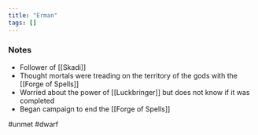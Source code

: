 ```yaml
---
title: "Erman"
tags: []
---
```


### Notes 

- Follower of [[Skadi]]
- Thought mortals were treading on the territory of the gods with the [[Forge of Spells]]
- Worried about the power of [[Luckbringer]] but does not know if it was completed
- Began campaign to end the [[Forge of Spells]]

#unmet #dwarf